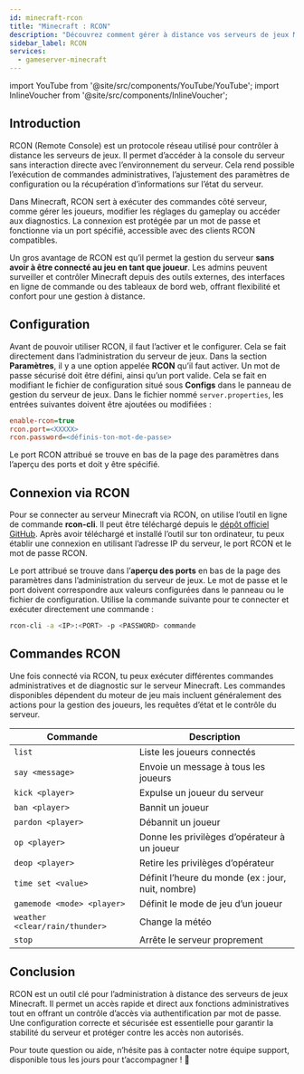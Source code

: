 ```yaml
---
id: minecraft-rcon
title: "Minecraft : RCON"
description: "Découvrez comment gérer à distance vos serveurs de jeux Minecraft avec RCON pour un contrôle flexible, sécurisé et une administration efficace → En savoir plus maintenant"
sidebar_label: RCON
services:
  - gameserver-minecraft
---
```


import YouTube from '@site/src/components/YouTube/YouTube';
import InlineVoucher from '@site/src/components/InlineVoucher';

## Introduction

RCON (Remote Console) est un protocole réseau utilisé pour contrôler à distance les serveurs de jeux. Il permet d’accéder à la console du serveur sans interaction directe avec l’environnement du serveur. Cela rend possible l’exécution de commandes administratives, l’ajustement des paramètres de configuration ou la récupération d’informations sur l’état du serveur.

Dans Minecraft, RCON sert à exécuter des commandes côté serveur, comme gérer les joueurs, modifier les réglages du gameplay ou accéder aux diagnostics. La connexion est protégée par un mot de passe et fonctionne via un port spécifié, accessible avec des clients RCON compatibles.

Un gros avantage de RCON est qu’il permet la gestion du serveur **sans avoir à être connecté au jeu en tant que joueur**. Les admins peuvent surveiller et contrôler Minecraft depuis des outils externes, des interfaces en ligne de commande ou des tableaux de bord web, offrant flexibilité et confort pour une gestion à distance.

<InlineVoucher />

## Configuration

Avant de pouvoir utiliser RCON, il faut l’activer et le configurer. Cela se fait directement dans l’administration du serveur de jeux. Dans la section **Paramètres**, il y a une option appelée **RCON** qu’il faut activer. Un mot de passe sécurisé doit être défini, ainsi qu’un port valide. Cela se fait en modifiant le fichier de configuration situé sous **Configs** dans le panneau de gestion du serveur de jeux. Dans le fichier nommé `server.properties`, les entrées suivantes doivent être ajoutées ou modifiées :

```cfg
enable-rcon=true
rcon.port=<XXXXX>
rcon.password=<définis-ton-mot-de-passe>
```
Le port RCON attribué se trouve en bas de la page des paramètres dans l’aperçu des ports et doit y être spécifié.



## Connexion via RCON

Pour se connecter au serveur Minecraft via RCON, on utilise l’outil en ligne de commande **rcon-cli**. Il peut être téléchargé depuis le [dépôt officiel GitHub](https://github.com/gorcon/rcon-cli). Après avoir téléchargé et installé l’outil sur ton ordinateur, tu peux établir une connexion en utilisant l’adresse IP du serveur, le port RCON et le mot de passe RCON.

Le port attribué se trouve dans l’**aperçu des ports** en bas de la page des paramètres dans l’administration du serveur de jeux. Le mot de passe et le port doivent correspondre aux valeurs configurées dans le panneau ou le fichier de configuration. Utilise la commande suivante pour te connecter et exécuter directement une commande :

```bash
rcon-cli -a <IP>:<PORT> -p <PASSWORD> commande
```



## Commandes RCON

Une fois connecté via RCON, tu peux exécuter différentes commandes administratives et de diagnostic sur le serveur Minecraft. Les commandes disponibles dépendent du moteur de jeu mais incluent généralement des actions pour la gestion des joueurs, les requêtes d’état et le contrôle du serveur.

| Commande               | Description                                 |
|------------------------|---------------------------------------------|
| `list`               | Liste les joueurs connectés                  |
| `say <message>`       | Envoie un message à tous les joueurs         |
| `kick <player>`       | Expulse un joueur du serveur                  |
| `ban <player>`        | Bannit un joueur                              |
| `pardon <player>`     | Débannit un joueur                            |
| `op <player>`         | Donne les privilèges d’opérateur à un joueur |
| `deop <player>`       | Retire les privilèges d’opérateur             |
| `time set <value>`    | Définit l’heure du monde (ex : jour, nuit, nombre) |
| `gamemode <mode> <player>` | Définit le mode de jeu d’un joueur       |
| `weather <clear/rain/thunder>` | Change la météo                      |
| `stop`                | Arrête le serveur proprement                  |



## Conclusion

RCON est un outil clé pour l’administration à distance des serveurs de jeux Minecraft. Il permet un accès rapide et direct aux fonctions administratives tout en offrant un contrôle d’accès via authentification par mot de passe. Une configuration correcte et sécurisée est essentielle pour garantir la stabilité du serveur et protéger contre les accès non autorisés.

Pour toute question ou aide, n’hésite pas à contacter notre équipe support, disponible tous les jours pour t’accompagner ! 🙂

<InlineVoucher />